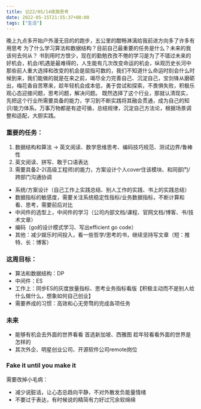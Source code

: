 ```yaml
---
title: 记22/05/14夜跑思考
date: 2022-05-15T21:55:37+08:00
tags: ["生活"]
---
```


晚上九点多开始户外漫无目的的跑步，五公里的酣畅淋漓给我前进方向多了许多有用思考
为了什么学习算法和数据结构？目前自己最重要的任务是什么？未来的我该何去何从？
书到用时方恨少，现在的勤勉孜孜不倦的学习是为了不错过未来的好机会，机会/机遇是最难得的，人生能有几次改变命运的机会，纵观历史长河中那些前人重大选择和改变的机会是屈指可数的，我们不知道什么命运时刻会什么时候到来，我们能做的就是在来之前，竭尽全力完善自己、沉淀自己，宝剑锋从磨砺出，梅花香自苦寒来，趁年轻机会成本低，勇于尝试和探索，不畏惧失败，积极乐观心态迎接问题，思考问题，解决问题。
既然选择了这个行业，那就认清现实，先把这个行业所需要具备的能力，学习到不断实践将其融会贯通，成为自己的知识/能力体系。万事万物都是有迹可循，总结规律，沉淀自己方法论，根据场景调整和适配，大胆实践。

### 重要的任务：
1. 数据结构和算法 -> 英文阅读、数学思维思考、编码技巧规范、测试边界/鲁棒性
2. 英文阅读、拼写、敢于口语表达
3. 需要具备2-2(高级工程师)的能力，方案设计个人cover住该模块、和同部门/跨部门沟通协调

- 系统/方案设计（自己工作上实践总结、别人工作的实践、书上的实践总结）
- 数据指标的敏感度，需要关注系统稳定性指标/业务数据指标，不断计算和看、思考，需要前后对比
- 中间件的选型上，中间件的学习（公司内部文档/课程、官网文档/博客、书/技术文章）
- 编码（go的设计模式学习、写出efficient go code）
- 其他：减少娱乐时间投入，看一些哲学/思考的书，继续坚持写文章（短：推特、长：博客）

### 这周目标：
- 算法和数据结构：DP
- 中间件：ES
- 工作上：同步ES的灰度放量指标、思考业务指标看版【积极主动而不是别人给什么做什么，想象如何自己创业】
- 需要养成的习惯：高效和心无旁骛的完成各项任务

### 未来
- 能够有机会去外面的世界看看 首选新加坡、西雅图 趁年轻看看外面的世界是怎样的
- 其次外企、明星创业公司、开源软件公司remote岗位


### Fake it until you make it
需要改掉小毛病：
- 减少说脏话，让心态总趋向平静，不对外散发负能量情绪
- 不要过于表达，有时候说的精简有力好过冗余软绵绵